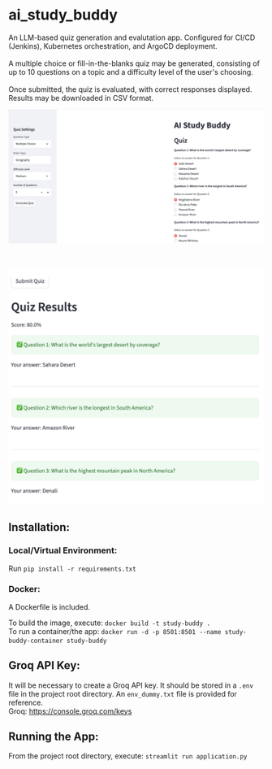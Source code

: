 # ai_study_buddy
An LLM-based quiz generation and evalutation app.
Configured for CI/CD (Jenkins), Kubernetes orchestration, and ArgoCD deployment. <br />
<br />
A multiple choice or fill-in-the-blanks quiz may be generated, consisting of up to 10 questions on a topic
and a difficulty level of the user's choosing.<br />
<br />
Once submitted, the quiz is evaluated, with correct responses displayed. Results may be downloaded in CSV format.

<p align="center">
  <img src="assets/quiz_generation.png" alt="Quiz generation">
</p>
<br />
<p align="center">
  <img src="assets/quiz_results.png" alt="Quiz evaluation">
</p>


## Installation:
### Local/Virtual Environment:
Run `pip install -r requirements.txt`

### Docker:
A Dockerfile is included.

To build the image, execute: `docker build -t study-buddy .`<br />
To run a container/the app: `docker run -d -p 8501:8501 --name study-buddy-container study-buddy`

## Groq API Key:
It will be necessary to create a Groq  API key. It should be stored in a `.env` file in the project
root directory. An `env_dummy.txt` file is provided for reference. <br />
Groq: https://console.groq.com/keys

## Running the App:
From the project root directory, execute: `streamlit run application.py`